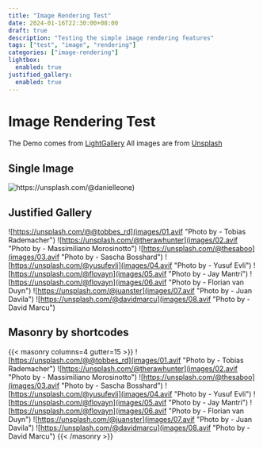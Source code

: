 ```yaml
---
title: "Image Rendering Test"
date: 2024-01-16T22:30:00+08:00
draft: true
description: "Testing the simple image rendering features"
tags: ["test", "image", "rendering"]
categories: ["image-rendering"]
lightbox:
  enabled: true
justified_gallery:
  enabled: true
---
```


# Image Rendering Test
The Demo comes from [LightGallery](https://www.lightgalleryjs.com/demos/thumbnails/)
All images are from [Unsplash](https://unsplash.com/)

## Single Image
![https://unsplash.com/@danielleone)](bundle.avif "Photo by - Daniel Leone")

## Justified Gallery
![https://unsplash.com/@@tobbes_rd](images/01.avif "Photo by - Tobias Rademacher")
![https://unsplash.com/@therawhunter](images/02.avif "Photo by - Massimiliano Morosinotto")
![https://unsplash.com/@thesaboo](images/03.avif "Photo by - Sascha Bosshard")
![https://unsplash.com/@yusufevli](images/04.avif "Photo by - Yusuf Evli")
![https://unsplash.com/@flovayn](images/05.avif "Photo by - Jay Mantri")
![https://unsplash.com/@flovayn](images/06.avif "Photo by -  Florian van Duyn")
![https://unsplash.com/@juanster](images/07.avif "Photo by - Juan Davila")
![https://unsplash.com/@davidmarcu](images/08.avif "Photo by - David Marcu")

## Masonry by shortcodes
{{< masonry columns=4 gutter=15 >}}
![https://unsplash.com/@@tobbes_rd](images/01.avif "Photo by - Tobias Rademacher")
![https://unsplash.com/@therawhunter](images/02.avif "Photo by - Massimiliano Morosinotto")
![https://unsplash.com/@thesaboo](images/03.avif "Photo by - Sascha Bosshard")
![https://unsplash.com/@yusufevli](images/04.avif "Photo by - Yusuf Evli")
![https://unsplash.com/@flovayn](images/05.avif "Photo by - Jay Mantri")
![https://unsplash.com/@flovayn](images/06.avif "Photo by -  Florian van Duyn")
![https://unsplash.com/@juanster](images/07.avif "Photo by - Juan Davila")
![https://unsplash.com/@davidmarcu](images/08.avif "Photo by - David Marcu")
{{< /masonry >}}